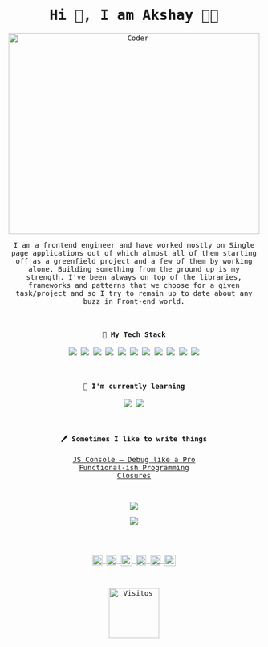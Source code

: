 <samp>
<h1 align='center'> Hi 👋, I am Akshay 👨‍💻</h1>

<p align='center'>
 <img src="https://media1.tenor.com/images/cd37fa49c983ac905df0016fd5b6a2ee/tenor.gif?itemid=13165216" alt="Coder" width="500" height="400">
</p>


<p align='center'>
I am a frontend engineer and have worked mostly on Single page applications out of which almost all of them starting off as a greenfield project and a few of them by working alone. Building something from the ground up is my strength. I've been always on top of the libraries, frameworks and patterns that we choose for a given task/project and so I try to remain up to date about any buzz in Front-end world.
</p>

<br/>

<div align='center'>
<h4> 🔭 My Tech Stack</h4>
<p align='center'>
  <img src="https://img.shields.io/badge/-JavaScript-%23F7DF1C?style=flat-square&logo=javascript&logoColor=000000&labelColor=%23FFCE5A&color=%23FFCE5A" />
  <img src="https://img.shields.io/badge/-React-%23282C34?style=flat-square&logo=react" />
  <img src="https://img.shields.io/badge/-Sass-%23CC6699?style=flat-square&logo=sass&logoColor=ffffff" />
  <img src="https://img.shields.io/badge/node.js%20-%23339933.svg?&style=flat-squar&logo=node.js&logoColor=white" />
  <img src="https://img.shields.io/badge/-HTML5-%23E44D27?style=flat-square&logo=html5&logoColor=ffffff" />
  <img src="https://img.shields.io/badge/-CSS3-%231572B6?style=flat-square&logo=css3" />
  <img src="https://img.shields.io/badge/jquery%20-%230769ad.svg?&style=flat-squar&logo=jquery&logoColor=white" />
  <img src="https://img.shields.io/badge/-Webpack-%232C3A42?style=flat-square&logo=webpack" />
  <img src="https://img.shields.io/badge/-ESLint-%234B32C3?style=flat-square&logo=eslint" />
  <img src="https://img.shields.io/badge/-Git-%23F05032?style=flat-square&logo=git&logoColor=%23ffffff" />
  <img src="https://img.shields.io/badge/-VSCode-%23007ACC?style=flat-square&logo=visual-studio-code" />
</p>

<br/>

<h4>🌱 I'm currently learning</h4>

<p align='center'>
  <img src="https://img.shields.io/badge/flutter%20-%234d97ff.svg?&style=flat-squar&logo=flutter&logoColor=white" />
  <img src="https://img.shields.io/badge/dart%20-%230769ad.svg?&style=flat-squar&logo=dart&logoColor=white" />
</p>

<br/>
<p align='center'>
<h4>🖊 Sometimes I like to write things</h4>
    <a href="https://medium.com/the-sixt-india-blog/js-console-api-f62db2bbadad">JS Console — Debug like a Pro</a><br/>
    <a href="https://medium.com/the-sixt-india-blog/functional-ish-programming-here-i-come-part-1-7f209148ff4b">Functional-ish Programming</a><br/>
    <a href="https://medium.com/the-sixt-india-blog/closures-the-building-blocks-of-modern-javascript-14f09f1b420">Closures</a><br/>
</p>

</div>
<br/>

<p align="center">
  <img src="https://github-readme-stats.vercel.app/api?username=g-akshay&theme=dracula&show_icons=true&hide=contribs,prs">
</p> 
<p align="center">
 <img src="https://github-readme-stats.vercel.app/api/top-langs/?username=g-akshay&show_icons=true&theme=dracula&layout=compact">
</p>
 
<br/>
<br/>

<p align="center">
<a href="https://twitter.com/g_akshay" target="_blank">
  <img align="center" src="https://cdn.jsdelivr.net/npm/simple-icons@3.0.1/icons/twitter.svg" alt="g_akshay" height="20" width="20" />
</a>
<a href="https://linkedin.com/in/akshaygundewar" target="_blank">
  <img align="center" src="https://cdn.jsdelivr.net/npm/simple-icons@3.0.1/icons/linkedin.svg" alt="akshaygundewar" height="20" width="20" />
</a>
<a href="mailto:g.akshayp@gmail.com?subject=Hi%20Akshay">
  <img align="center" alt="Gmail" width="22px" src="https://cdn.jsdelivr.net/npm/simple-icons@3.0.1/icons/gmail.svg" />
</a>
<a href="https://medium.com/@g_akshay" target="_blank">
  <img align="center" src="https://cdn.jsdelivr.net/npm/simple-icons@3.0.1/icons/medium.svg" alt="g_akshay" height="20" width="20" />
</a>
<a href="https://stackoverflow.com/users/2520254/akshay-gundewar" target="_blank">
  <img align="center" src="https://cdn.jsdelivr.net/npm/simple-icons@3.0.1/icons/stackoverflow.svg" alt="akshay-gundewar" height="20" width="20" />
</a>
<a href="https://www.buymeacoffee.com/g1MV0sQmH">
  <img align="center" alt="Buy me a Coffee" width="22px" src="https://cdn.jsdelivr.net/npm/simple-icons@3.0.1/icons/buymeacoffee.svg" />
</a>

</p>

<br/>

<p align="center">
  <img align="center" alt="Visitos" width="100px" src="https://visitor-badge.glitch.me/badge?page_id=g-akshay.g-akshay" />
</p>


</samp>
